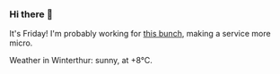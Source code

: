 ### Hi there :wave:

It's Friday! I'm probably working for [this bunch](https://github.com/kohofinancial), making a service more micro.

Weather in Winterthur: sunny, at +8°C.
